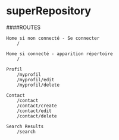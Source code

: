 # superRepository

####ROUTES

    Home si non connecté - Se connecter
        /

    Home si connecté - apparition répertoire
        /

    Profil
        /myprofil
        /myprofil/edit
        /myprofil/delete
    
    Contact
        /contact
        /contact/create
        /contact/edit
        /contact/delete
    
    Search Results
        /search
